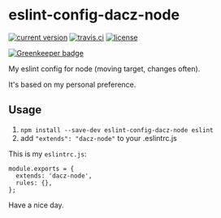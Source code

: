 # eslint-config-dacz-node

[![current version](https://img.shields.io/npm/v/eslint-config-dacz-node.svg?style=flat-square)](https://www.npmjs.com/package/eslint-config-dacz-node)
[![travis.ci](https://img.shields.io/travis/dacz/eslint-config-dacz-node.svg?style=flat-square)](https://travis-ci.org/dacz/eslint-config-dacz-node)
[![license](https://img.shields.io/github/license/dacz/eslint-config-dacz-node.svg)](https://github.com/dacz/eslint-config-dacz-node/blob/master/LICENSE)

[![Greenkeeper badge](https://badges.greenkeeper.io/dacz/eslint-config-dacz-node.svg)](https://greenkeeper.io/)

My eslint config for node (moving target, changes often).

It's based on my personal preference.

## Usage

1. `npm install --save-dev eslint-config-dacz-node eslint`
2. add `"extends": "dacz-node"` to your .eslintrc.js

This is my `eslintrc.js`:

```
module.exports = {
  extends: 'dacz-node',
  rules: {},
};
```

Have a nice day.
